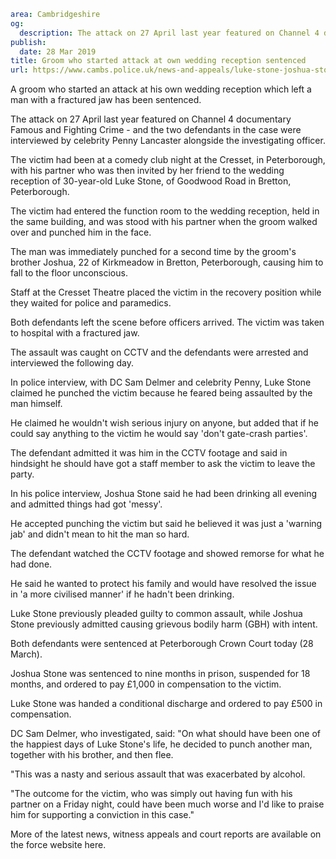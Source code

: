 ```yaml
area: Cambridgeshire
og:
  description: The attack on 27 April last year featured on Channel 4 documentary Famous and Fighting Crime
publish:
  date: 28 Mar 2019
title: Groom who started attack at own wedding reception sentenced
url: https://www.cambs.police.uk/news-and-appeals/luke-stone-joshua-stone-attack-peterborough-wedding-reception
```

A groom who started an attack at his own wedding reception which left a man with a fractured jaw has been sentenced.

The attack on 27 April last year featured on Channel 4 documentary Famous and Fighting Crime - and the two defendants in the case were interviewed by celebrity Penny Lancaster alongside the investigating officer.

The victim had been at a comedy club night at the Cresset, in Peterborough, with his partner who was then invited by her friend to the wedding reception of 30-year-old Luke Stone, of Goodwood Road in Bretton, Peterborough.

The victim had entered the function room to the wedding reception, held in the same building, and was stood with his partner when the groom walked over and punched him in the face.

The man was immediately punched for a second time by the groom's brother Joshua, 22 of Kirkmeadow in Bretton, Peterborough, causing him to fall to the floor unconscious.

Staff at the Cresset Theatre placed the victim in the recovery position while they waited for police and paramedics.

Both defendants left the scene before officers arrived. The victim was taken to hospital with a fractured jaw.

The assault was caught on CCTV and the defendants were arrested and interviewed the following day.

In police interview, with DC Sam Delmer and celebrity Penny, Luke Stone claimed he punched the victim because he feared being assaulted by the man himself.

He claimed he wouldn't wish serious injury on anyone, but added that if he could say anything to the victim he would say 'don't gate-crash parties'.

The defendant admitted it was him in the CCTV footage and said in hindsight he should have got a staff member to ask the victim to leave the party.

In his police interview, Joshua Stone said he had been drinking all evening and admitted things had got 'messy'.

He accepted punching the victim but said he believed it was just a 'warning jab' and didn't mean to hit the man so hard.

The defendant watched the CCTV footage and showed remorse for what he had done.

He said he wanted to protect his family and would have resolved the issue in 'a more civilised manner' if he hadn't been drinking.

Luke Stone previously pleaded guilty to common assault, while Joshua Stone previously admitted causing grievous bodily harm (GBH) with intent.

Both defendants were sentenced at Peterborough Crown Court today (28 March).

Joshua Stone was sentenced to nine months in prison, suspended for 18 months, and ordered to pay £1,000 in compensation to the victim.

Luke Stone was handed a conditional discharge and ordered to pay £500 in compensation.

DC Sam Delmer, who investigated, said: "On what should have been one of the happiest days of Luke Stone's life, he decided to punch another man, together with his brother, and then flee.

"This was a nasty and serious assault that was exacerbated by alcohol.

"The outcome for the victim, who was simply out having fun with his partner on a Friday night, could have been much worse and I'd like to praise him for supporting a conviction in this case."

More of the latest news, witness appeals and court reports are available on the force website here.
